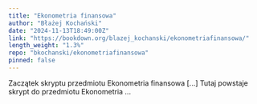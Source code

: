 ```yaml
---
title: "Ekonometria finansowa"
author: "Błażej Kochański"
date: "2024-11-13T18:49:00Z"
link: "https://bookdown.org/blazej_kochanski/ekonometriafinansowa/"
length_weight: "1.3%"
repo: "bkochanski/ekonometriafinansowa"
pinned: false
---
```


Zaczątek skryptu przedmiotu Ekonometria finansowa [...] Tutaj powstaje skrypt do przedmiotu Ekonometria ...
